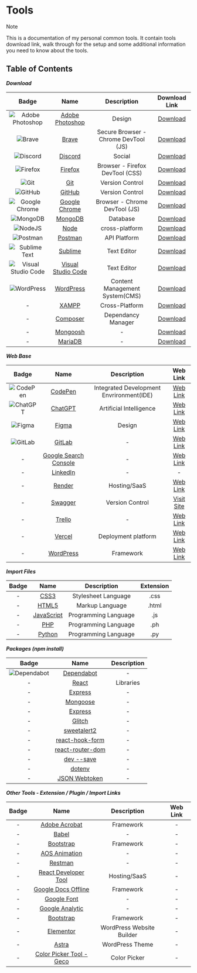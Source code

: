 # Tools

> [!NOTE] 
> This is a documentation of my personal common tools. It contain tools download link, walk through for the setup and some additional information you need to know about the tools.

## Table of Contents

***Download***

| Badge | Name | Description  | Download Link |
| :-: | :-: | :-: | :-: |
| ![Adobe Photoshop](https://img.shields.io/badge/adobe%20photoshop-%2331A8FF.svg?style=for-the-badge&logo=adobe%20photoshop&logoColor=white) | [Adobe Photoshop](#adobe-photoshop) | Design | [Download](https://www.adobe.com/ph_en/products/photoshop/free-trial-download.html) |
| ![Brave](https://img.shields.io/badge/Brave-FB542B?style=for-the-badge&logo=Brave&logoColor=white) | [Brave](#brave) | Secure Browser - Chrome DevTool (JS) | [Download](https://brave.com/download/) |
| ![Discord](https://img.shields.io/badge/Discord-%235865F2.svg?style=for-the-badge&logo=discord&logoColor=white) | [Discord](#) | Social | [Download](https://discord.com/download) |
| ![Firefox](https://img.shields.io/badge/Firefox-FF7139?style=for-the-badge&logo=Firefox-Browser&logoColor=white) | [Firefox](#) | Browser - Firefox DevTool (CSS) | [Download](https://www.mozilla.org/en-US/firefox/developer/) |
| ![Git](https://img.shields.io/badge/git-%23F05033.svg?style=for-the-badge&logo=git&logoColor=white) | [Git](#) | Version Control  | [Download](https://git-scm.com/downloads) |
| ![GitHub](https://img.shields.io/badge/github-%23121011.svg?style=for-the-badge&logo=github&logoColor=white) | [GitHub](#) | Version Control  | [Download](https://desktop.github.com/) |
| ![Google Chrome](https://img.shields.io/badge/Google%20Chrome-4285F4?style=for-the-badge&logo=GoogleChrome&logoColor=white) | [Google Chrome](#) | Browser - Chrome DevTool (JS) | [Download](https://www.google.com/intl/en_ph/chrome/) |
| ![MongoDB](https://img.shields.io/badge/MongoDB-%234ea94b.svg?style=for-the-badge&logo=mongodb&logoColor=white) | [MongoDB](#) | Database | [Download](https://www.mongodb.com/try/download/atlascli) |
| ![NodeJS](https://img.shields.io/badge/node.js-6DA55F?style=for-the-badge&logo=node.js&logoColor=white) | [Node](#) | cross-platform | [Download](https://nodejs.org/en/download) |
| ![Postman](https://img.shields.io/badge/Postman-FF6C37?style=for-the-badge&logo=postman&logoColor=white)| [Postman](#) | API Platform | [Download](https://www.postman.com/downloads/) |
| ![Sublime Text](https://img.shields.io/badge/sublime_text-%23575757.svg?style=for-the-badge&logo=sublime-text&logoColor=important) | [Sublime](#) | Text Editor | [Download](https://www.sublimetext.com/3) |
| ![Visual Studio Code](https://img.shields.io/badge/Visual%20Studio%20Code-0078d7.svg?style=for-the-badge&logo=visual-studio-code&logoColor=white) | [Visual Studio Code](#) | Text Editor | [Download](https://code.visualstudio.com/download) |
| ![WordPress](https://img.shields.io/badge/WordPress-%23117AC9.svg?style=for-the-badge&logo=WordPress&logoColor=white) | [WordPress](#) | Content Management System(CMS) | [Download](https://wordpress.org/download/) |
| - | [XAMPP](#) | Cross-Platform | [Download](https://www.apachefriends.org/) |
| - | [Composer](#) | Dependancy Manager | [Download](https://getcomposer.org/) |
| - | [Mongoosh](#) | -  | [Download]() |
| - | [MariaDB](#) | -  | [Download]() |

***Web Base***

| Badge | Name | Description | Web Link |
| :-: | :-: | :-: | :-: |
| ![CodePen](https://img.shields.io/badge/CodePen-white?style=for-the-badge&logo=codepen&logoColor=black) | [CodePen](#) | Integrated Development Envrironment(IDE) | [Web Link](https://codepen.io/) |
| ![ChatGPT](https://img.shields.io/badge/chatGPT-74aa9c?style=for-the-badge&logo=openai&logoColor=white) | [ChatGPT](#) | Artificial Intelligence | [Web Link](https://chat.openai.com/) |
| ![Figma](https://img.shields.io/badge/figma-%23F24E1E.svg?style=for-the-badge&logo=figma&logoColor=white) | [Figma](#) | Design | [Web Link](https://www.figma.com/downloads/) |
| ![GitLab](https://img.shields.io/badge/gitlab-%23181717.svg?style=for-the-badge&logo=gitlab&logoColor=white) | [GitLab](#) | - | [Web Link]() |
| - | [Google Search Console](#) | - | [Web Link]() |
| - | [LinkedIn](#) | - | - |
| - | [Render](#) | Hosting/SaaS | [Web Link]() |
| - | [Swagger](#) | Version Control  | [Visit Site](https://app.swaggerhub.com/search) |
| - | [Trello](#) | -  | [Web Link]() |
| - | [Vercel](#) | Deployment platform | [Web Link]() |
| - | [WordPress](#) | Framework | [Web Link]() |


***Import Files***

| Badge | Name | Description | Extension |
| :-: | :-: | :-: | :-: |
| - | [CSS3](#) | Stylesheet Language | .css |
| - | [HTML5](#) | Markup Language  | .html |
| - | [JavaScript](#) | Programming Language | .js |
| - | [PHP](#) | Programming Language | .ph |
| - | [Python](#) | Programming Language | .py |

***Packages (npm install)***

| Badge | Name | Description |
| :-: | :-: | :-: |
| ![Dependabot](https://img.shields.io/badge/dependabot-025E8C?style=for-the-badge&logo=dependabot&logoColor=white) | [Dependabot](#) | - |
| - | [React](#) | Libraries |
| - | [Express](#) | - |
| - | [Mongoose](#) | - |
| - | [Express](#) | - |
| - | [Glitch](#) | - |
| - | [sweetalert2](#) | - |
| - | [react-hook-form](#) | - |
| - | [react-router-dom](#) | - |
| - | [dev --save](#) | - |
| - | [dotenv](#) | - |
| - | [JSON Webtoken](#) | - |


***Other Tools - Extension / Plugin / Import Links***

| Badge | Name | Description | Web Link |
| :-: | :-: | :-: | :-: |
| - | [Adobe Acrobat](#) | Framework | - |
| - | [Babel](#) | -  | - |
| - | [Bootstrap](#) | Framework | - |
| - | [AOS Animation](#) | - | - |
| - | [Restman](#) | - | - |
| - | [React Developer Tool](#) | Hosting/SaaS | - |
| - | [Google Docs Offline](#) | Framework | - |
| - | [Google Font](#) | - | - |
| - | [Google Analytic](#) | - | - |
| - | [Bootstrap](#) | Framework | - |
| - | [Elementor](#) | WordPress Website Builder | - |
| - | [Astra](#) | WordPress Theme | - |
| - | [Color Picker Tool - Geco](https://chrome.google.com/webstore/detail/color-picker-tool-geco/eokjikchkppnkdipbiggnmlkahcdkikp) | Color Picker | - |




# 


